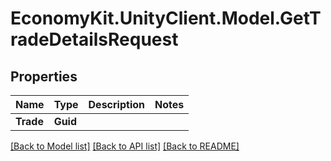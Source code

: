 
# EconomyKit.UnityClient.Model.GetTradeDetailsRequest

## Properties

Name | Type | Description | Notes
------------ | ------------- | ------------- | -------------
**Trade** | **Guid** |  | 

[[Back to Model list]](../README.md#documentation-for-models)
[[Back to API list]](../README.md#documentation-for-api-endpoints)
[[Back to README]](../README.md)

